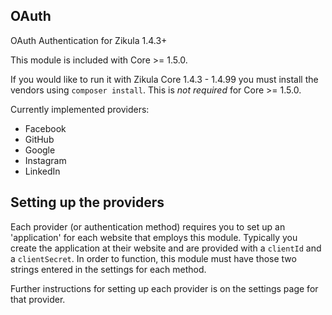 ## OAuth

OAuth Authentication for Zikula 1.4.3+

This module is included with Core >= 1.5.0.

If you would like to run it with Zikula Core 1.4.3 - 1.4.99 you must install the vendors using
`composer install`. This is _not required_ for Core >= 1.5.0.

Currently implemented providers:

 - Facebook
 - GitHub
 - Google
 - Instagram
 - LinkedIn

## Setting up the providers

Each provider (or authentication method) requires you to set up an 'application' for each website that employs this module.
Typically you create the application at their website and are provided with a `clientId` and a `clientSecret`.
In order to function, this module must have those two strings entered in the settings for each method.

Further instructions for setting up each provider is on the settings page for that provider.
